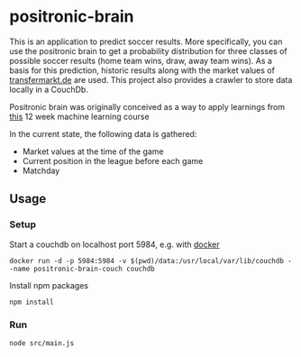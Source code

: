 # positronic-brain
This is an application to predict soccer results. More specifically, you can use the positronic brain to get a probability distribution for three classes of possible soccer results (home team wins, draw, away team wins). As a basis for this prediction, historic results along with the market values of [transfermarkt.de](http://www.transfermarkt.de) are used. This project also provides a crawler to store data locally in a CouchDb.

Positronic brain was originally conceived as a way to apply learnings from [this](https://www.coursera.org/learn/machine-learning/) 12 week machine learning course

In the current state, the following data is gathered:

- Market values at the time of the game
- Current position in the league before each game
- Matchday

## Usage

### Setup
Start a couchdb on localhost port 5984, e.g. with [docker](https://docker.com/)

`docker run -d -p 5984:5984 -v $(pwd)/data:/usr/local/var/lib/couchdb --name positronic-brain-couch couchdb`

Install npm packages

`npm install`

### Run
`node src/main.js`
